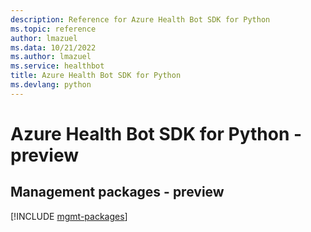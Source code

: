 ```yaml
---
description: Reference for Azure Health Bot SDK for Python
ms.topic: reference
author: lmazuel
ms.data: 10/21/2022
ms.author: lmazuel
ms.service: healthbot
title: Azure Health Bot SDK for Python
ms.devlang: python
---
```

# Azure Health Bot SDK for Python - preview

## Management packages - preview
[!INCLUDE [mgmt-packages](health-bot-mgmt-index.md)]